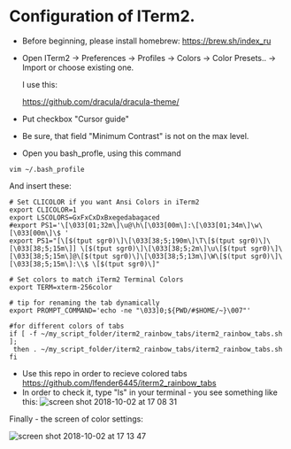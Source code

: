 # Configuration of ITerm2.
* Before beginning, please install homebrew:
https://brew.sh/index_ru
* Open ITerm2 -> Preferences -> Profiles -> Colors -> Color Presets.. -> Import or choose existing one.

  I use this:

  https://github.com/dracula/dracula-theme/

* Put checkbox "Cursor guide"

* Be sure, that field "Minimum Contrast" is not on the max level.

* Open you bash_profle, using this command
```
vim ~/.bash_profile
```
  And insert these:
```
# Set CLICOLOR if you want Ansi Colors in iTerm2
export CLICOLOR=1
export LSCOLORS=GxFxCxDxBxegedabagaced
#export PS1='\[\033[01;32m\]\u@\h\[\033[00m\]:\[\033[01;34m\]\w\[\033[00m\]\$ '
export PS1="[\[$(tput sgr0)\]\[\033[38;5;190m\]\T\[$(tput sgr0)\]\[\033[38;5;15m\]] \[$(tput sgr0)\]\[\033[38;5;2m\]\u\[$(tput sgr0)\]\[\033[38;5;15m\]@\[$(tput sgr0)\]\[\033[38;5;13m\]\W\[$(tput sgr0)\]\[\033[38;5;15m\]:\\$ \[$(tput sgr0)\]"

# Set colors to match iTerm2 Terminal Colors
export TERM=xterm-256color

# tip for renaming the tab dynamically
export PROMPT_COMMAND='echo -ne "\033]0;${PWD/#$HOME/~}\007"'

#for different colors of tabs
if [ -f ~/my_script_folder/iterm2_rainbow_tabs/iterm2_rainbow_tabs.sh ];
 then . ~/my_script_folder/iterm2_rainbow_tabs/iterm2_rainbow_tabs.sh
fi
```
* Use this repo in order to recieve colored tabs
https://github.com/lfender6445/iterm2_rainbow_tabs
* In order to check it, type "ls" in your terminal - you see something like this:
![screen shot 2018-10-02 at 17 08 31](https://user-images.githubusercontent.com/40454842/46358011-5c29b080-c666-11e8-8e55-e30b7e2a3f98.png)

Finally - the screen of color settings:

![screen shot 2018-10-02 at 17 13 47](https://user-images.githubusercontent.com/40454842/46358105-8f6c3f80-c666-11e8-807c-e3d326582803.png)
